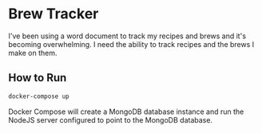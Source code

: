 # Brew Tracker

I've been using a word document to track my recipes and brews and it's becoming overwhelming. I need the ability to track recipes and the brews I make on them.

## How to Run

```bash
docker-compose up
```

Docker Compose will create a MongoDB database instance and run the NodeJS server configured to point to the MongoDB database.
